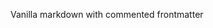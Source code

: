 <!-- ---
title: Vanilla
description: Vanilla description.
nav: 1
--- -->

<!-- update2 -->

Vanilla markdown with commented frontmatter
